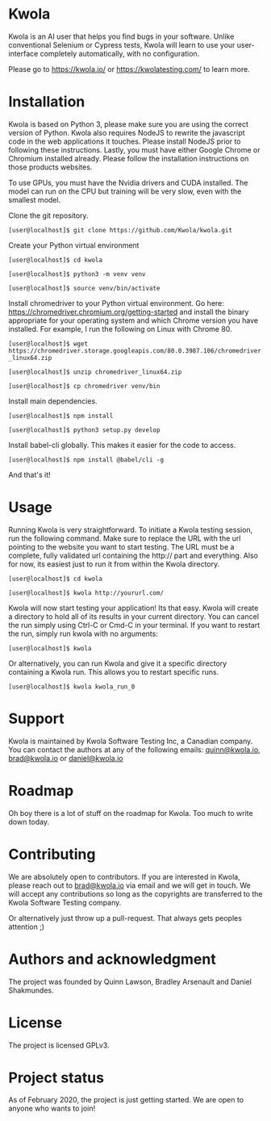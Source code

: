 Kwola
=====

Kwola is an AI user that helps you find bugs in your software. Unlike conventional Selenium or Cypress tests,
Kwola will learn to use your user-interface completely automatically, with no configuration.

Please go to https://kwola.io/ or https://kwolatesting.com/ to learn more.

Installation
============

Kwola is based on Python 3, please make sure you are using the correct version of Python. Kwola also requires NodeJS to
rewrite the javascript code in the web applications it touches. Please install NodeJS prior to following these instructions.
Lastly, you must have either Google Chrome or Chromium installed already. Please follow the installation instructions
on those products websites.

To use GPUs, you must have the Nvidia drivers and CUDA installed. The model can run on the CPU but training will be
very slow, even with the smallest model.

Clone the git repository.

`[user@localhost]$ git clone https://github.com/Kwola/kwola.git`

Create your Python virtual environment

`[user@localhost]$ cd kwola`

`[user@localhost]$ python3 -m venv venv`

`[user@localhost]$ source venv/bin/activate`

Install chromedriver to your Python virtual environment. Go here: https://chromedriver.chromium.org/getting-started
and install the binary appropriate for your operating system and which Chrome version you have installed.
For example, I run the following on Linux with Chrome 80.

`[user@localhost]$ wget https://chromedriver.storage.googleapis.com/80.0.3987.106/chromedriver_linux64.zip`

`[user@localhost]$ unzip chromedriver_linux64.zip`

`[user@localhost]$ cp chromedriver venv/bin`

Install main dependencies.

`[user@localhost]$ npm install`

`[user@localhost]$ python3 setup.py develop`

Install babel-cli globally. This makes it easier for the code to access.

`[user@localhost]$ npm install @babel/cli -g`

And that's it! 

Usage
=====

Running Kwola is very straightforward. To initiate a Kwola testing session, run the following command. 
Make sure to replace the URL with the url pointing to the website you want to start testing. The URL
must be a complete, fully validated url containing the http:// part and everything. Also for now, its
easiest just to run it from within the Kwola directory.

`[user@localhost]$ cd kwola`

`[user@localhost]$ kwola http://yoururl.com/`

Kwola will now start testing your application! Its that easy. Kwola will create a directory to hold
all of its results in your current directory. You can cancel the run simply using Ctrl-C or Cmd-C in
your terminal. If you want to restart the run, simply run kwola with no arguments:

`[user@localhost]$ kwola`

Or alternatively, you can run Kwola and give it a specific directory containing a Kwola run. This
allows you to restart specific runs.

`[user@localhost]$ kwola kwola_run_0`


Support
=======

Kwola is maintained by Kwola Software Testing Inc, a Canadian company. You can contact the authors at any of the following emails: quinn@kwola.io, brad@kwola.io or daniel@kwola.io

Roadmap
=======

Oh boy there is a lot of stuff on the roadmap for Kwola. Too much to write down today.

Contributing
============

We are absolutely open to contributors. If you are interested in Kwola, please reach out to brad@kwola.io via email and we will get in touch. We will accept any contributions so long as the copyrights are transferred to the Kwola Software Testing company.

Or alternatively just throw up a pull-request. That always gets peoples attention ;)

Authors and acknowledgment
==========================

The project was founded by Quinn Lawson, Bradley Arsenault and Daniel Shakmundes.

License
=======

The project is licensed GPLv3.

Project status
==============

As of February 2020, the project is just getting started. We are open to anyone who wants to join!

